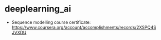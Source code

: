 # deeplearning_ai

* Sequence modelling course certificate:  
https://www.coursera.org/account/accomplishments/records/2XSPQ4SJVXDU
